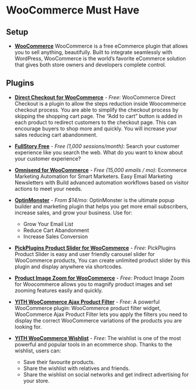 # WooCommerce Must Have

## Setup

* [**WooCommerce**](https://woocommerce.com)
WooCommerce is a free eCommerce plugin that allows you to sell anything, beautifully. Built to integrate seamlessly 
with WordPress, WooCommerce is the world’s favorite eCommerce solution that gives both store owners and developers 
complete control.



## Plugins

* [**Direct Checkout for WooCommerce**](https://wordpress.org/plugins/woocommerce-direct-checkout/) - _Free_: WooCommerce 
  Direct Checkout is a plugin to allow the steps reduction inside Woocommerce checkout process. You are able to 
  simplify the checkout process by skipping the shopping cart page. The “Add to cart” button is added in each product 
  to redirect customers to the checkout page. This can encourage buyers to shop more and quickly. You will increase 
  your sales reducing cart abandonment.

* [**FullStory  Free**](https://www.fullstory.com/free) - _Free (1,000 sessions/month)_: Search your customer experience 
  like you search the web. What do you want to know about your customer experience?

* [**Omnisend for WooCommerce**](https://wordpress.org/plugins/omnisend-connect/) - _Free (15,000 emails / mo)_: 
  Ecommerce Marketing Automation for Smart Marketers. Easy Email Marketing Newsletters with Build advanced automation 
  workflows based on visitor actions to meet your needs.

* [**OptinMonster**](https://wordpress.org/plugins/optinmonster/) - _From $14/mo_: OptinMonster is the ultimate popup 
  builder and marketing plugin that helps you get more email subscribers, increase sales, and grow your business. Use 
  for:
  - Grow Your Email List
  - Reduce Cart Abandonment
  - Increase Sales Conversion

* [**PickPlugins Product Slider for WooCommerce**](https://wordpress.org/plugins/woocommerce-products-slider/) - _Free_: 
  PickPlugins Product Slider is easy and user friendly carousel slider for WooCommerce products, You can create 
  unlimited product slider by this plugin and display anywhere via shortcodes.

* [**Product Image Zoom for WooCommerce**](https://wordpress.org/plugins/woocommerce-image-zoom/) - _Free_: 
  Product Image Zoom for Woocommerce allows you to magnify product images and set zooming features easily and quickly.

* [**YITH WooCommerce Ajax Product Filter**](https://wordpress.org/plugins/yith-woocommerce-ajax-navigation/) - _Free_: 
  A powerful WooCommerce plugin: WooCommerce product filter widget, WooCommerce Ajax Product Filter lets you apply the 
  filters you need to display the correct WooCommerce variations of the products you are looking for.

* [**YITH WooCommerce Wishlist**](https://wordpress.org/plugins/yith-woocommerce-wishlist/) - _Free_: The wishlist is 
  one of the most powerful and popular tools in an ecommerce shop. Thanks to the wishlist, users can: 
  - Save their favourite products.
  - Share the wishlist with relatives and friends.
  - Share the wishlist on social networks and get indirect advertising for your store.

